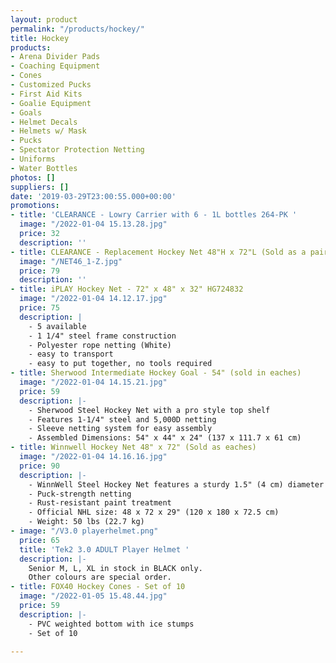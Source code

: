 ```yaml
---
layout: product
permalink: "/products/hockey/"
title: Hockey
products:
- Arena Divider Pads
- Coaching Equipment
- Cones
- Customized Pucks
- First Aid Kits
- Goalie Equipment
- Goals
- Helmet Decals
- Helmets w/ Mask
- Pucks
- Spectator Protection Netting
- Uniforms
- Water Bottles
photos: []
suppliers: []
date: '2019-03-29T23:00:55.000+00:00'
promotions:
- title: 'CLEARANCE - Lowry Carrier with 6 - 1L bottles 264-PK '
  image: "/2022-01-04 15.13.28.jpg"
  price: 32
  description: ''
- title: CLEARANCE - Replacement Hockey Net 48"H x 72"L (Sold as a pair)
  image: "/NET46_1-Z.jpg"
  price: 79
  description: ''
- title: iPLAY Hockey Net - 72" x 48" x 32" HG724832
  image: "/2022-01-04 14.12.17.jpg"
  price: 75
  description: |
    - 5 available
    - 1 1/4" steel frame construction
    - Polyester rope netting (White)
    - easy to transport
    - easy to put together, no tools required
- title: Sherwood Intermediate Hockey Goal - 54" (sold in eaches)
  image: "/2022-01-04 14.15.21.jpg"
  price: 59
  description: |-
    - Sherwood Steel Hockey Net with a pro style top shelf
    - Features 1-1/4" steel and 5,000D netting
    - Sleeve netting system for easy assembly
    - Assembled Dimensions: 54" x 44" x 24" (137 x 111.7 x 61 cm)
- title: Winnwell Hockey Net 48" x 72" (Sold as eaches)
  image: "/2022-01-04 14.16.16.jpg"
  price: 90
  description: |-
    - WinnWell Steel Hockey Net features a sturdy 1.5" (4 cm) diameter steel tubing
    - Puck-strength netting
    - Rust-resistant paint treatment
    - Official NHL size: 48 x 72 x 29" (120 x 180 x 72.5 cm)
    - Weight: 50 lbs (22.7 kg)
- image: "/V3.0 playerhelmet.png"
  price: 65
  title: 'Tek2 3.0 ADULT Player Helmet '
  description: |-
    Senior M, L, XL in stock in BLACK only.
    Other colours are special order.
- title: FOX40 Hockey Cones - Set of 10
  image: "/2022-01-05 15.48.44.jpg"
  price: 59
  description: |-
    - PVC weighted bottom with ice stumps
    - Set of 10

---
```


